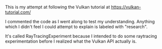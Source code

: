 This is my attempt at following the Vulkan tutorial at
https://vulkan-tutorial.com/

I commented the code as I went along to test my understanding. Anything 
which I didn't feel I could attempt to explain is labeled with "research".

It's called RayTracingExperiment because I intended to do some raytracing experimentation before I realized what the Vulkan API actually is.
